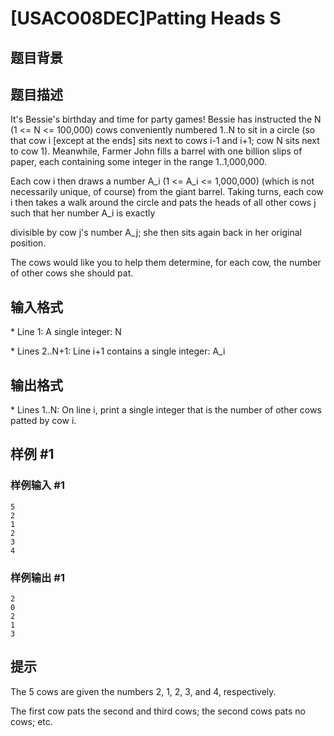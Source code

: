 # [USACO08DEC]Patting Heads S

## 题目背景



## 题目描述

It's Bessie's birthday and time for party games! Bessie has instructed the N (1 <= N <= 100,000) cows conveniently numbered 1..N to sit in a circle (so that cow i [except at the ends] sits next to cows i-1 and i+1; cow N sits next to cow 1). Meanwhile, Farmer John fills a barrel with one billion slips of paper, each containing some integer in the range 1..1,000,000.

Each cow i then draws a number A\_i (1 <= A\_i <= 1,000,000) (which is not necessarily unique, of course) from the giant barrel.  Taking turns, each cow i then takes a walk around the circle and pats the heads of all other cows j such that her number A\_i is exactly

divisible by cow j's number A\_j; she then sits again back in her original position.

The cows would like you to help them determine, for each cow, the number of other cows she should pat.



## 输入格式

\* Line 1: A single integer: N

\* Lines 2..N+1: Line i+1 contains a single integer: A\_i


## 输出格式

\* Lines 1..N: On line i, print a single integer that is the number of other cows patted by cow i.


## 样例 #1

### 样例输入 #1
```
5 
2 
1 
2 
3 
4 
```

### 样例输出 #1

```
2 
0 
2 
1 
3 
```

## 提示

The 5 cows are given the numbers 2, 1, 2, 3, and 4, respectively.


The first cow pats the second and third cows; the second cows pats no cows; etc.

